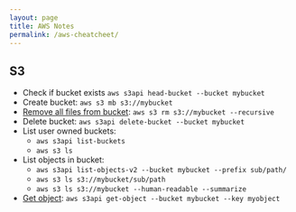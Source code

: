 ```yaml
---
layout: page
title: AWS Notes
permalink: /aws-cheatcheet/
---
```


## S3
- Check if bucket exists `aws s3api head-bucket --bucket mybucket`
- Create bucket: `aws s3 mb s3://mybucket`
- [Remove all files from bucket](https://docs.aws.amazon.com/cli/latest/reference/s3/rm.html): `aws s3 rm s3://mybucket --recursive`
- Delete bucket: `aws s3api delete-bucket --bucket mybucket`
- List user owned buckets: 
  - `aws s3api list-buckets`
  - `aws s3 ls`
- List objects in bucket:
  - `aws s3api list-objects-v2 --bucket mybucket --prefix sub/path/`
  - `aws s3 ls s3://mybucket/sub/path`
  - `aws s3 ls s3://mybucket --human-readable --summarize`
- [Get object](https://docs.aws.amazon.com/cli/latest/reference/s3api/get-object.html): `aws s3api get-object --bucket mybucket --key myobject`

